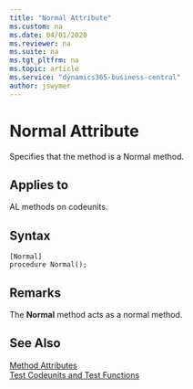 ```yaml
---
title: "Normal Attribute"
ms.custom: na
ms.date: 04/01/2020
ms.reviewer: na
ms.suite: na
ms.tgt_pltfrm: na
ms.topic: article
ms.service: "dynamics365-business-central"
author: jswymer
---
```


# Normal Attribute

Specifies that the method is a Normal method.

## Applies to  
AL methods on codeunits.

## Syntax  
  
```  
[Normal]
procedure Normal();
```    
  
## Remarks

The **Normal** method acts as a normal method.

## See Also  
[Method Attributes](devenv-method-attributes.md)  
[Test Codeunits and Test Functions](../devenv-test-codeunits-and-test-methods.md)